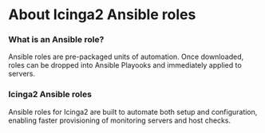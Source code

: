 # About Icinga2 Ansible roles

### What is an Ansible role?

Ansible roles are pre-packaged units of automation. Once downloaded, roles can be dropped into Ansible Playooks and immediately applied to servers.

### Icinga2 Ansible roles

Ansible roles for Icinga2 are built to automate both setup and configuration, enabling faster provisioning of monitoring servers and host checks.

